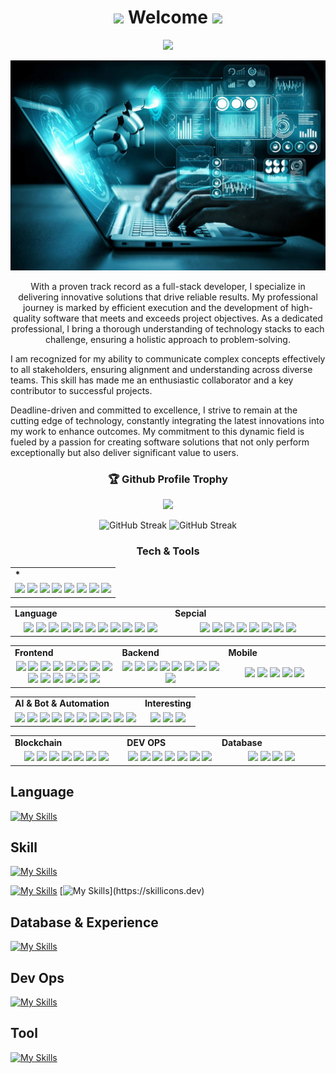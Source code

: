 <h1 align="center">
  <img src="https://media.giphy.com/media/hvRJCLFzcasrR4ia7z/giphy.gif" width="28">
    Welcome
  <img src="https://media.giphy.com/media/hvRJCLFzcasrR4ia7z/giphy.gif" width="28">
</h1>

<p align="center">
  <img src="https://readme-typing-svg.herokuapp.com/?lines=Creative,%20enthusiastic%20and%20Results-driven%20Full%20Stack%20Developer;%2B6%20years%20of%20hands-on%20experience;&center=true&width=800&height=45">
</p>

<p align="center">
  <img src="./3.jpg" />
</p>

<p align="center">
With a proven track record as a full-stack developer, I specialize in delivering innovative solutions that drive reliable results. My professional journey is marked by efficient execution and the development of high-quality software that meets and exceeds project objectives. As a dedicated professional, I bring a thorough understanding of technology stacks to each challenge, ensuring a holistic approach to problem-solving.

I am recognized for my ability to communicate complex concepts effectively to all stakeholders, ensuring alignment and understanding across diverse teams. This skill has made me an enthusiastic collaborator and a key contributor to successful projects.

Deadline-driven and committed to excellence, I strive to remain at the cutting edge of technology, constantly integrating the latest innovations into my work to enhance outcomes. My commitment to this dynamic field is fueled by a passion for creating software solutions that not only perform exceptionally but also deliver significant value to users.
</p>

<h3 align="center">🏆 Github Profile Trophy</h3>
<p align="center">
  <img src="https://github-profile-trophy.vercel.app/?username=codingenchanter725&column=7&theme=onedark"/>
</p>
<!-- <p align = "center">
  <img src = "https://github-readme-stats.vercel.app/api/top-langs/?username=codingenchanter725&langs_count=8&layout=compact&theme=tokyonight&include_all_commits=true&line_height=27">
</p> -->

<!-- ![GitHub Streak](http://github-profile-summary-cards.vercel.app/api/cards/profile-details?username=codingenchanter725&theme=tokyonight) -->
<div align = "center">

![GitHub Streak](http://github-profile-summary-cards.vercel.app/api/cards/repos-per-language?username=codingenchanter725&theme=tokyonight)
![GitHub Streak](http://github-profile-summary-cards.vercel.app/api/cards/stats?username=codingenchanter725&theme=tokyonight)

</div>

<h3 align="center">Tech & Tools</h3>

<table>
  <tr>
    <td valign="center"><b>*<b></td>
  </tr>
  <tr>
    <td valign="center" align="center">
      <img src="https://img.shields.io/badge/8+hours per day-blue" />
      <img src="https://img.shields.io/badge/Attention to detail-blue" />
      <img src="https://img.shields.io/badge/Willingness to learn-blue" />
      <img src="https://img.shields.io/badge/Collaborative mindset-blue" />
      <img src="https://img.shields.io/badge/Customer centric approach-blue" />
      <img src="https://img.shields.io/badge/Dedication to quzlity-blue" />
      <img src="https://img.shields.io/badge/String work ethic-blue" />
      <img src="https://img.shields.io/badge/Creative problem solving skills-blue" />
    </td>
  </tr>
</table>

<table>
  <tr>
    <td valign="center" width="200px"><b>Language<b></td>
    <td valign="center" width="200px"><b>Sepcial<b></td>
  </tr>
  <tr>
    <td valign="center" align="center" width="400px">
      <img src="https://img.shields.io/badge/HTML-blue" /> 
      <img src="https://img.shields.io/badge/CSS-blue" /> 
      <img src="https://img.shields.io/badge/JavaScript-blue" /> 
      <img src="https://img.shields.io/badge/TypeScript-blue" /> 
      <img src="https://img.shields.io/badge/PHP-blue" /> 
      <img src="https://img.shields.io/badge/Python-blue" /> 
      <img src="https://img.shields.io/badge/C-blue" /> 
      <img src="https://img.shields.io/badge/C++-blue" /> 
      <img src="https://img.shields.io/badge/Liquid-blue" /> 
      <img src="https://img.shields.io/badge/Solidity-blue" /> 
      <img src="https://img.shields.io/badge/Rust-blue" /> 
    </td>      
    <td valign="center" align="center" width="400px">
      <img src="https://img.shields.io/badge/WebRTC-blue" />
      <img src="https://img.shields.io/badge/Socket.io-blue" />
      <img src="https://img.shields.io/badge/websocket-blue" />
      <img src="https://img.shields.io/badge/ChatGPT-blue" />
      <img src="https://img.shields.io/badge/Web Scrapping-blue" />
      <img src="https://img.shields.io/badge/Firebase-blue" />
      <img src="https://img.shields.io/badge/Graphql-blue" />
      <img src="https://img.shields.io/badge/Convex-blue" />
    </td>
  </tr>
</table>
<table>
  <tr>
    <td valign="center" width="100px"><b>Frontend<b></td>
    <td valign="center" width="100px"><b>Backend<b></td>
    <td valign="center" width="100px"><b>Mobile<b></td>
  </tr>
  <tr>
    <td valign="center" align="center" width="300px">
      <img src="https://img.shields.io/badge/React-blue" /> 
      <img src="https://img.shields.io/badge/Next-blue" /> 
      <img src="https://img.shields.io/badge/Vue-blue" /> 
      <img src="https://img.shields.io/badge/Nuxt-blue" /> 
      <img src="https://img.shields.io/badge/Angular-blue" /> 
      <img src="https://img.shields.io/badge/Svelte-blue" /> 
      <img src="https://img.shields.io/badge/Solidjs-blue" /> 
      <img src="https://img.shields.io/badge/Bootstrap-blue" /> 
      <img src="https://img.shields.io/badge/Tailwind-blue" />
      <img src="https://img.shields.io/badge/MUI-blue" /> 
      <img src="https://img.shields.io/badge/Chart.js-blue" />
      <img src="https://img.shields.io/badge/Jquery-blue" />
      <img src="https://img.shields.io/badge/Antd-blue" />
      <img src="https://img.shields.io/badge/Headless-blue" />
    </td>      
    <td valign="center" align="center" width="300px">
      <img src="https://img.shields.io/badge/Node.js-blue" /> 
      <img src="https://img.shields.io/badge/Express-blue" /> 
      <img src="https://img.shields.io/badge/Laravel-blue" /> 
      <img src="https://img.shields.io/badge/Django-blue" /> 
      <img src="https://img.shields.io/badge/Flask-blue" /> 
      <img src="https://img.shields.io/badge/Fastapi-blue" /> 
      <img src="https://img.shields.io/badge/Nest-blue" /> 
      <img src="https://img.shields.io/badge/ASP.NET-blue" /> 
      <img src="https://img.shields.io/badge/Spring Boot-blue" /> 
    </td>
    <td valign="center" align="center" width="300px">
      <img src="https://img.shields.io/badge/Flutter-blue" /> 
      <img src="https://img.shields.io/badge/React Native-blue" /> 
      <img src="https://img.shields.io/badge/React Ionic-blue" /> 
      <img src="https://img.shields.io/badge/Angular Ionic-blue" /> 
      <img src="https://img.shields.io/badge/Swift-blue" /> 
    </td>
  </tr>
</table>

<table>
  <tr>
    <td valign="center"><b>AI & Bot & Automation<b></td>
    <td valign="center"><b>Interesting<b></td>
  </tr>
  <tr>
    <td valign="center" align="center">
      <img src="https://img.shields.io/badge/AI Chatbot-blue" />
      <img src="https://img.shields.io/badge/ChatGPT-blue" />
      <img src="https://img.shields.io/badge/Telegram Bot-blue" />
      <img src="https://img.shields.io/badge/Langchain-blue" />
      <img src="https://img.shields.io/badge/Deep learning-blue" />
      <img src="https://img.shields.io/badge/OpenCV-blue" />
      <img src="https://img.shields.io/badge/Machine Learning-blue" />
      <img src="https://img.shields.io/badge/TensorFlow-blue" />
      <img src="https://img.shields.io/badge/LLM Prompt Engineering-blue" />
      <img src="https://img.shields.io/badge/Generative AI Prompt Engineering-blue" />
    </td>
    <td valign="center" align="center">
      <img src="https://img.shields.io/badge/Ruby-blue" />
      <img src="https://img.shields.io/badge/Golang-blue" />
      <img src="https://img.shields.io/badge/Unity-blue" />
    </td>
  </tr>
</table>
  
 <table>
  <tr>
    <td valign="center" width="100px"><b>Blockchain<b></td>
    <td valign="center" width="100px"><b>DEV OPS<b></td>
    <td valign="center" width="100px"><b>Database<b></td>
  </tr>
  <tr>
    <td valign="center" align="center" width="300px">
      <img src="https://img.shields.io/badge/Web3.js-blue" /> 
      <img src="https://img.shields.io/badge/Ethers.js-blue" /> 
      <img src="https://img.shields.io/badge/Solidity-blue" />
      <img src="https://img.shields.io/badge/Smart Contract-blue" /> 
      <img src="https://img.shields.io/badge/Bitcoin-blue" />
      <img src="https://img.shields.io/badge/NFT Marketplace/Auction-blue" />
      <img src="https://img.shields.io/badge/Launchpad/DEX/CEX/Defi-blue" />
    </td>
    <td valign="center" align="center" width="300px">
      <img src="https://img.shields.io/badge/AWS-blue" /> 
      <img src="https://img.shields.io/badge/GCP-blue" /> 
      <img src="https://img.shields.io/badge/Heroku-blue" /> 
      <img src="https://img.shields.io/badge/Netlify-blue" /> 
      <img src="https://img.shields.io/badge/Vercel-blue" />
      <img src="https://img.shields.io/badge/CI/CD-blue" />
      <img src="https://img.shields.io/badge/Docker-blue" />
    </td>
    <td valign="center" align="center" width="300px">
      <img src="https://img.shields.io/badge/MongoDB-blue" /> 
      <img src="https://img.shields.io/badge/PostgreSQL-blue" />
      <img src="https://img.shields.io/badge/MySQL-blue" /> 
      <img src="https://img.shields.io/badge/SQLite-blue" /> 
    </td>
  </tr>
</table>


## Language

[![My Skills](https://skillicons.dev/icons?i=js,html,css,js,ts,python,php,c,cpp,cs,solidity,rust,go)](https://skillicons.dev)

## Skill
[![My Skills](https://skillicons.dev/icons?i=react,next,solidjs,vue,nuxt,angular,svelte,nodejs,nestjs,ember,laravel,django,flask,fastapi,dotnet,wordpress)](https://skillicons.dev)

[![My Skills](https://skillicons.dev/icons?i=tailwind,mui,vuetify,bootstrap,sass,less,threejs,supabase,prisma,jquery,d3,jest,cypress,gatsby,electron,sequelize,redux,regex,vite,tensorflow,opencv,misskey)](https://skillicons.dev)
[![My Skills](https://skillicons.dev/icons?i=flutter,dart,)](https://skillicons.dev)

## Database & Experience
[![My Skills](https://skillicons.dev/icons?i=mysql,mongodb,sqlite,postgresql,redis,dynamodb,graphql,firebase,ipfs)](https://skillicons.dev)

## Dev Ops
[![My Skills](https://skillicons.dev/icons?i=docker,ubuntu,linux,heroku,npm,yarn,aws,gcp,vercel,netlify,nginx,bash,github,gitlab,git,bitbucket)](https://skillicons.dev)

## Tool
[![My Skills](https://skillicons.dev/icons?i=figma,xd,ps,vscode,webstorm,sublime,pycharm,phpstorm)](https://skillicons.dev)

